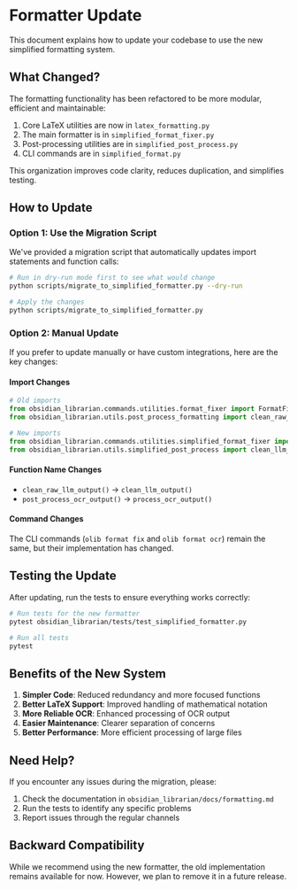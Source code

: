 # Formatter Update

This document explains how to update your codebase to use the new simplified formatting system.

## What Changed?

The formatting functionality has been refactored to be more modular, efficient and maintainable:

1. Core LaTeX utilities are now in `latex_formatting.py`
2. The main formatter is in `simplified_format_fixer.py`
3. Post-processing utilities are in `simplified_post_process.py`
4. CLI commands are in `simplified_format.py`

This organization improves code clarity, reduces duplication, and simplifies testing.

## How to Update

### Option 1: Use the Migration Script

We've provided a migration script that automatically updates import statements and function calls:

```bash
# Run in dry-run mode first to see what would change
python scripts/migrate_to_simplified_formatter.py --dry-run

# Apply the changes
python scripts/migrate_to_simplified_formatter.py
```

### Option 2: Manual Update

If you prefer to update manually or have custom integrations, here are the key changes:

#### Import Changes

```python
# Old imports
from obsidian_librarian.commands.utilities.format_fixer import FormatFixer
from obsidian_librarian.utils.post_process_formatting import clean_raw_llm_output, post_process_ocr_output

# New imports
from obsidian_librarian.commands.utilities.simplified_format_fixer import FormatFixer
from obsidian_librarian.utils.simplified_post_process import clean_llm_output, process_ocr_output
```

#### Function Name Changes

- `clean_raw_llm_output()` → `clean_llm_output()`
- `post_process_ocr_output()` → `process_ocr_output()`

#### Command Changes

The CLI commands (`olib format fix` and `olib format ocr`) remain the same, but their implementation has changed.

## Testing the Update

After updating, run the tests to ensure everything works correctly:

```bash
# Run tests for the new formatter
pytest obsidian_librarian/tests/test_simplified_formatter.py

# Run all tests
pytest
```

## Benefits of the New System

1. **Simpler Code**: Reduced redundancy and more focused functions
2. **Better LaTeX Support**: Improved handling of mathematical notation
3. **More Reliable OCR**: Enhanced processing of OCR output
4. **Easier Maintenance**: Clearer separation of concerns
5. **Better Performance**: More efficient processing of large files

## Need Help?

If you encounter any issues during the migration, please:

1. Check the documentation in `obsidian_librarian/docs/formatting.md`
2. Run the tests to identify any specific problems
3. Report issues through the regular channels

## Backward Compatibility

While we recommend using the new formatter, the old implementation remains available for now. However, we plan to remove it in a future release.